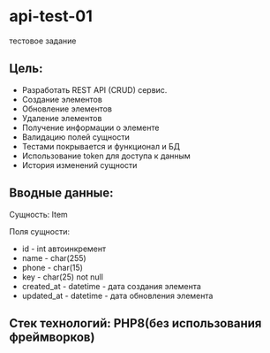 # api-test-01

тестовое задание

## Цель:
- Разработать REST API (CRUD) сервис.
- Создание элементов
- Обновление элементов
- Удаление элементов
- Получение информации о элементе
- Валидацию полей сущности
- Тестами покрывается и функционал и БД
- Использование token для доступа к данным
- История изменений сущности

## Вводные данные:

Сущность: Item

Поля сущности:

* id - int автоинкремент
* name - char(255)
* phone - char(15)
* key - char(25) not null
* created_at - datetime - дата создания элемента
* updated_at - datetime - дата обновления элемента

## Стек технологий: PHP8(без использования фреймворков)
